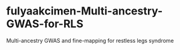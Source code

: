 # fulyaakcimen-Multi-ancestry-GWAS-for-RLS
Multi-ancestry GWAS and fine-mapping for restless legs syndrome
